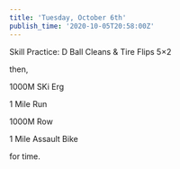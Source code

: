 ```yaml
---
title: 'Tuesday, October 6th'
publish_time: '2020-10-05T20:58:00Z'
---
```


Skill Practice: D Ball Cleans & Tire Flips 5×2

then,

1000M SKi Erg

1 Mile Run

1000M Row

1 Mile Assault Bike

for time.
